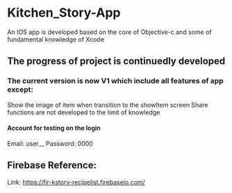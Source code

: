 # Kitchen_Story-App
An IOS app is developed based on the core of Objective-c and some of fundamental knowledge of Xcode

## The progress of project is continuedly developed 
### The current version is now V1 which include all features of app except:
Show the image of item when transition to the showItem screen
Share functions are not developed to the limit of knowledge

#### Account for testing on the login 
Email: user__
Password: 0000

## Firebase Reference: 
Link: https://fir-kstory-recipelist.firebaseio.com/
